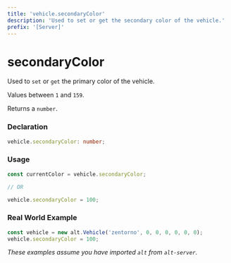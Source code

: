 ```yaml
---
title: 'vehicle.secondaryColor'
description: 'Used to set or get the secondary color of the vehicle.'
prefix: '[Server]'
---
```


# secondaryColor

Used to `set` or `get` the primary color of the vehicle.

Values between `1` and `159`.

Returns a `number`.

### Declaration

```typescript
vehicle.secondaryColor: number;
```

### Usage

```js
const currentColor = vehicle.secondaryColor;

// OR

vehicle.secondaryColor = 100;
```

### Real World Example

```js
const vehicle = new alt.Vehicle('zentorno', 0, 0, 0, 0, 0, 0);
vehicle.secondaryColor = 100;
```

_These examples assume you have imported `alt` from `alt-server`._